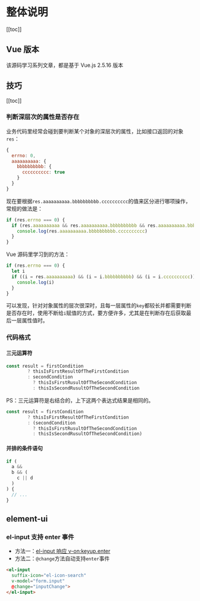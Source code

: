 # 整体说明

[[toc]]

## Vue 版本

该源码学习系列文章，都是基于 Vue.js 2.5.16 版本

## 技巧

[[toc]]

### 判断深层次的属性是否存在

业务代码里经常会碰到要判断某个对象的深层次的属性，比如接口返回的对象`res`：

```js
{
  errno: 0,
  aaaaaaaaaa: {
    bbbbbbbbbb: {
      cccccccccc: true
    }
  }
}
```

现在要根据`res.aaaaaaaaaa.bbbbbbbbbb.cccccccccc`的值来区分进行哪项操作，常规的做法是：

```js
if (res.errno === 0) {
  if (res.aaaaaaaaaa && res.aaaaaaaaaa.bbbbbbbbbb && res.aaaaaaaaaa.bbbbbbbbbb.cccccccccc) {
    console.log(res.aaaaaaaaaa.bbbbbbbbbb.cccccccccc)
  }
}
```

Vue 源码里学习到的方法：

```js
if (res.errno === 0) {
  let i
  if ((i = res.aaaaaaaaaa) && (i = i.bbbbbbbbbb) && (i = i.cccccccccc)) {
    console.log(i)
  }
}
```

可以发现，针对对象属性的层次很深时，且每一层属性的`key`都较长并都需要判断是否存在时，使用不断给`i`赋值的方式，要方便许多，尤其是在判断存在后获取最后一层属性值时。

### 代码格式

#### 三元运算符

```js
const result = firstCondition
        ? thisIsFirstResultOfTheFirstCondition
        : secondCondition
          ? thisIsFirstRusultOfTheSecondCondition
          : thisIsSecondRusultOfTheSecondCondition
```

PS：三元运算符是右结合的，上下这两个表达式结果是相同的。

```js
const result = firstCondition
        ? thisIsFirstResultOfTheFirstCondition
        : (secondCondition
          ? thisIsFirstRusultOfTheSecondCondition
          : thisIsSecondRusultOfTheSecondCondition)
```

#### 并排的条件语句

```js
if (
  a &&
  b && (
    c || d
  )
) {
  // ...
}
```

## element-ui

### el-input 支持 enter 事件

- 方法一：[el-input 响应 v-on:keyup.enter](https://github.com/ElemeFE/element/issues/2333)
- 方法二：`@change`方法自动支持`enter`事件

```html
<el-input
  suffix-icon="el-icon-search"
  v-model="form.input"
  @change="inputChange">
</el-input>
```
